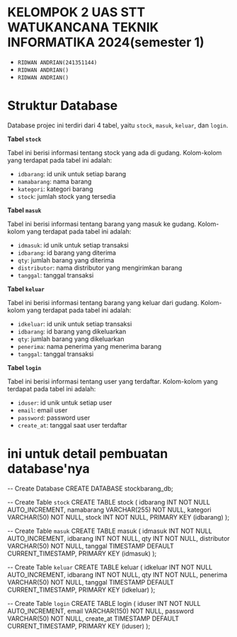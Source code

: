 # KELOMPOK 2 UAS STT WATUKANCANA TEKNIK INFORMATIKA 2024(semester 1)
* `RIDWAN ANDRIAN(241351144)`
* `RIDWAN ANDRIAN()`
* `RIDWAN ANDRIAN()`


# Struktur Database

Database projec ini terdiri dari 4 tabel, yaitu `stock`, `masuk`, `keluar`, dan `login`.

**Tabel `stock`**

Tabel ini berisi informasi tentang stock yang ada di gudang. Kolom-kolom yang terdapat pada tabel ini adalah:

* `idbarang`: id unik untuk setiap barang
* `namabarang`: nama barang
* `kategori`: kategori barang
* `stock`: jumlah stock yang tersedia

**Tabel `masuk`**

Tabel ini berisi informasi tentang barang yang masuk ke gudang. Kolom-kolom yang terdapat pada tabel ini adalah:

* `idmasuk`: id unik untuk setiap transaksi
* `idbarang`: id barang yang diterima
* `qty`: jumlah barang yang diterima
* `distributor`: nama distributor yang mengirimkan barang
* `tanggal`: tanggal transaksi

**Tabel `keluar`**

Tabel ini berisi informasi tentang barang yang keluar dari gudang. Kolom-kolom yang terdapat pada tabel ini adalah:

* `idkeluar`: id unik untuk setiap transaksi
* `idbarang`: id barang yang dikeluarkan
* `qty`: jumlah barang yang dikeluarkan
* `penerima`: nama penerima yang menerima barang
* `tanggal`: tanggal transaksi

**Tabel `login`**

Tabel ini berisi informasi tentang user yang terdaftar. Kolom-kolom yang terdapat pada tabel ini adalah:

* `iduser`: id unik untuk setiap user
* `email`: email user
* `password`: password user
* `create_at`: tanggal saat user terdaftar


# ini untuk detail pembuatan database'nya
-- Create Database
CREATE DATABASE stockbarang_db;

-- Create Table `stock`
CREATE TABLE stock (
    idbarang INT NOT NULL AUTO_INCREMENT,
    namabarang VARCHAR(255) NOT NULL,
    kategori VARCHAR(50) NOT NULL,
    stock INT NOT NULL,
    PRIMARY KEY (idbarang)
);

-- Create Table `masuk`
CREATE TABLE masuk (
    idmasuk INT NOT NULL AUTO_INCREMENT,
    idbarang INT NOT NULL,
    qty INT NOT NULL,
    distributor VARCHAR(50) NOT NULL,
    tanggal TIMESTAMP DEFAULT CURRENT_TIMESTAMP,
    PRIMARY KEY (idmasuk)
);

-- Create Table `keluar`
CREATE TABLE keluar (
    idkeluar INT NOT NULL AUTO_INCREMENT,
    idbarang INT NOT NULL,
    qty INT NOT NULL,
    penerima VARCHAR(50) NOT NULL,
    tanggal TIMESTAMP DEFAULT CURRENT_TIMESTAMP,
    PRIMARY KEY (idkeluar)
);

-- Create Table `login`
CREATE TABLE login (
    iduser INT NOT NULL AUTO_INCREMENT,
    email VARCHAR(150) NOT NULL,
    password VARCHAR(50) NOT NULL,
    create_at TIMESTAMP DEFAULT CURRENT_TIMESTAMP,
    PRIMARY KEY (iduser)
);

